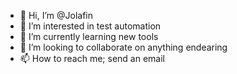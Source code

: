 - 👋 Hi, I’m @Jolafin
- 👀 I’m interested in test automation
- 🌱 I’m currently learning new tools
- 💞️ I’m looking to collaborate on anything endearing
- 📫 How to reach me; send an email

<!---
Jolafin/Jolafin is a ✨ special ✨ repository because its `README.md` (this file) appears on your GitHub profile.
You can click the Preview link to take a look at your changes.
--->
